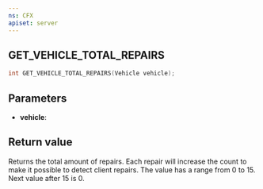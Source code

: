 ```yaml
---
ns: CFX
apiset: server
---
```

## GET_VEHICLE_TOTAL_REPAIRS

```c
int GET_VEHICLE_TOTAL_REPAIRS(Vehicle vehicle);
```


## Parameters
* **vehicle**: 

## Return value

Returns the total amount of repairs. Each repair will increase the count to make it possible to detect client repairs. 
The value has a range from 0 to 15. Next value after 15 is 0.
